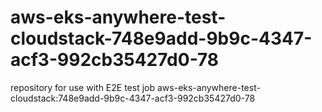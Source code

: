 # aws-eks-anywhere-test-cloudstack-748e9add-9b9c-4347-acf3-992cb35427d0-78
repository for use with E2E test job aws-eks-anywhere-test-cloudstack:748e9add-9b9c-4347-acf3-992cb35427d0-78

